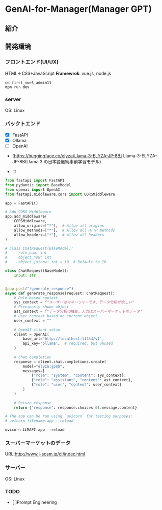 # GenAI-for-Manager(Manager GPT)
## 紹介

## 開発環境

### フロントエンド(UI/UX)
HTML＋CSS+JavaScript
**Framewrok**: vue.js, node.js
```
cd first_vue3_admin11
npm run dev
```


### server
OS: Linux

### バックトエンド
- [x] FastAPI
- [x] Ollama
- [ ] OpenAI
- [https://huggingface.co/elyza/Llama-3-ELYZA-JP-8B] Llama-3-ELYZA-JP-8B(Llama 3 の日本語継続事前学習モデル)
- [ ]


```python
from fastapi import FastAPI
from pydantic import BaseModel
from openai import OpenAI
from fastapi.middleware.cors import CORSMiddleware

app = FastAPI()

# Add CORS Middleware
app.add_middleware(
    CORSMiddleware,
    allow_origins=["*"],  # Allow all origins
    allow_methods=["*"],  # Allow all HTTP methods
    allow_headers=["*"],  # Allow all headers
)

# class ChatRequest(BaseModel):
#     role_num: int
#     object_now: int
#     object_jstnow: int = 10  # Default to 10

class ChatRequest(BaseModel):
    input: str


@app.post("/generate_response")
async def generate_response(request: ChatRequest):
    # Role-based context
    sys_context = f"ユーザーはマネージャーです、データ分析が欲しい"
    # Previously shown object
    ast_context = f"データ分析の機能、入力はスーパーマーケットのデータ"
    # User context based on current object
    user_context = ""
    
    # OpenAI client setup
    client = OpenAI(
        base_url='http://localhost:11434/v1',
        api_key='ollama',  # required, but unused
    )
    
    # Chat completion
    response = client.chat.completions.create(
        model="elyza:jp8b",
        messages=[
            {"role": "system", "content": sys_context},
            {"role": "assistant", "content": ast_context},
            {"role": "user", "content": user_context}
        ]
    )
    
    # Return response
    return {"response": response.choices[0].message.content}

# The app can be run using `uvicorn` for testing purposes:
# uvicorn filename:app --reload


```
```
uvicorn LLMAPI:app --reload
```
### スーパーマーケットのデータ
URL:http://www.j-sosm.jp/dl/index.html

### サーバー
OS: Linux

### TODO

- [ ]Prompt Engineering
